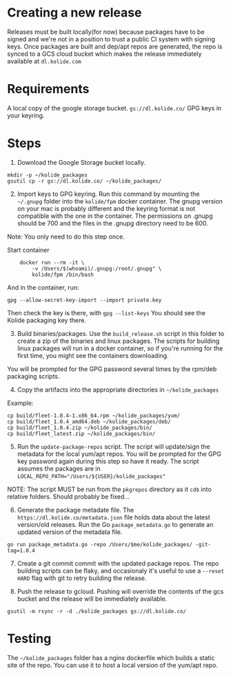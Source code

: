 Creating a new release
==================

Releases must be built locally(for now) because packages have to be signed and we're not in a position to trust a public CI system with signing keys.
Once packages are built and dep/apt repos are generated, the repo is synced to a GCS cloud bucket which makes the release immediately available at `dl.kolide.com`

# Requirements

A local copy of the google storage bucket. `gs://dl.kolide.co/`
GPG keys in your keyring.

# Steps

1. Download the Google Storage bucket locally.

```
mkdir -p ~/kolide_packages
gsutil cp -r gs://dl.kolide.co/ ~/kolide_packages/
```

2. Import keys to GPG keyring. Run this command by mounting the `~/.gnupg` folder into the `kolide/fpm` docker container. The gnupg version on your mac is probably different and the keyring format is not compatible with the one in the container. The permissions on .gnupg should be 700 and the files in the .gnupg directory need to be 600.

Note: You only need to do this step once.

Start container

```
	docker run --rm -it \
        -v /Users/$(whoami)/.gnupg:/root/.gnupg" \
        kolide/fpm /bin/bash
```

And in the container, run:

```
gpg --allow-secret-key-import --import private.key
```

Then check the key is there, with `gpg --list-keys`
You should see the Kolide packaging key there.


3. Build binaries/packages.
Use the `build_release.sh` script in this folder to create a zip of the binaries and linux packages. The scripts for building linux packages will run in a docker container, so if you're running for the first time, you might see the containers downloading.

You will be prompted for the GPG password several times by the rpm/deb packaging scripts.

4. Copy the artifacts into the appropriate directories in `~/kolide_packages`

Example:

```
cp build/fleet-1.0.4-1.x86_64.rpm ~/kolide_packages/yum/
cp build/fleet_1.0.4_amd64.deb ~/kolide_packages/deb/
cp build/fleet_1.0.4.zip ~/kolide_packages/bin/
cp build/fleet_latest.zip ~/kolide_packages/bin/
```

5. Run the `update-package-repos` script. The script will update/sign the metadata for the local yum/apt repos. You will be prompted for the GPG key password again during this step so have it ready.
The script assumes the packages are in `LOCAL_REPO_PATH="/Users/${USER}/kolide_packages"`

NOTE: The script MUST be run from the `pkgrepos` directory as it `cd`s into relative folders. Should probably be fixed...

6. Generate the package metadate file.
The `https://dl.kolide.co/metadata.json` file holds data about the latest version/old releases. Run the Go `package_metadata.go` to generate an updated version of the metadata file.

```
go run package_metadata.go -repo /Users/$me/kolide_packages/ -git-tag=1.0.4
 ```

7. Create a git commit commit with the updated package repos.
The repo building scripts can be flaky, and occasionaly it's useful to use a `--reset HARD` flag with git to retry building the release.

8. Push the release to gcloud. Pushing will override the contents of the gcs bucket and the release will be immediately available.

```
gsutil -m rsync -r -d ./kolide_packages gs://dl.kolide.co/
```

# Testing

The `~/kolide_packages` folder has a nginx dockerfile which builds a static site of the repo. You can use it to host a local version of the yum/apt repo.

